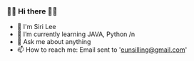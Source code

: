 ### 👋👋 Hi there 👋👋
- 🐢 I'm Siri Lee
- 🌱 I’m currently learning JAVA, Python
/n
- 💬 Ask me about anything
- 📫 How to reach me: Email sent to 'eunsilling@gmail.com'
  
<!--
**HeySiriLee/HeySiriLee** is a ✨ _special_ ✨ repository because its `README.md` (this file) appears on your GitHub profile.

Here are some ideas to get you started:

- 🔭 I’m currently working on ...
- 🌱 I’m currently learning ...
- 👯 I’m looking to collaborate on ...
- 🤔 I’m looking for help with ...
- 💬 Ask me about ...
- 📫 How to reach me: ...
- 😄 Pronouns: ...
- ⚡ Fun fact: ...
-->
